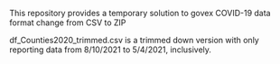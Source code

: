 This repository provides a temporary solution to govex COVID-19 data format change from CSV to ZIP

df_Counties2020_trimmed.csv is a trimmed down version with only reporting data from 8/10/2021 to 5/4/2021, inclusively.

